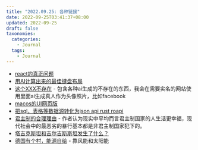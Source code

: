 ```yaml
---
title: "2022.09.25: 各种链接"
date: 2022-09-25T03:41:37+08:00
updated: 2022-09-25
draft: false
taxonomies:
  categories:
    - Journal
  tags:
    - Journal
---
```


- [react的真正问题](https://acko.net/blog/get-in-zoomer-we-re-saving-react/)
- [用AI计算出来的最佳键盘布局](https://adumb-codes.github.io/)
- [这个XXX不存在](https://thisxdoesnotexist.com/) -
  包含各种ai生成的不存在的东西，我会在需要实名的网站使用里面ai生成真人作为头像照片，比如facebook
- [macos的UI网页版](https://macos1.vercel.app/)
- [把sql，表格等数据源转化为json api rust roapi](https://github.com/roapi/roapi)
- [君主制的合理理由](https://edwest.substack.com/p/the-rational-case-for-monarchy) -
  作者认为现实中平均而言君主制国家的人生活更幸福，现代社会中的最恶劣的暴行基本都是非君主制国家犯下的。
- [塔吉克斯坦和吉尔吉斯斯坦发生了什么？](https://twitter.com/adoolotkeldieva/status/1571387946955046912)
- [德国有个村，能源自给](https://www.youtube.com/watch?v=tE0-ki-CBfs) - 靠风能和太阳能

<!-- more -->
